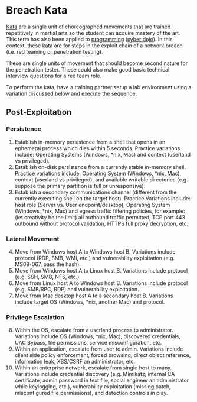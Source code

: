 # Breach Kata
[Kata](https://en.wikipedia.org/wiki/Kata) are a single unit of choreographed movements that are trained repetitively in martial arts so the student can acquire mastery of the art.  This term has also been applied to [programming](https://en.wikipedia.org/wiki/Kata_(programming)) ([cyber dojo](http://cyber-dojo.org/)).  In this context, these kata are for steps in the exploit chain of a network breach (i.e. red teaming or penetration testing).

These are single units of movement that should become second nature for the penetration tester. These could also make good basic technical interview questions for a red team role.

To perform the kata, have a training partner setup a lab environment using a variation discussed below and execute the sequence.

## Post-Exploitation
### Persistence

1.	Establish in-memory persistence from a shell that opens in an ephemeral process which dies within 5 seconds. Practice variations include: Operating Systems (Windows, *nix, Mac) and context (userland vs privileged).
2.	Establish on-disk persistence from a currently stable in-memory shell. Practice variations include: Operating System (Windows, *nix, Mac), context (userland vs privileged), and available writable directories (e.g. suppose the primary partition is full or unresponsive).
3.	Establish a secondary communications channel (different from the currently executing shell on the target host). Practice Variations include: host role (Server vs. User endpoint/desktop), Operating System (Windows, *nix, Mac) and egress traffic filtering policies, for example: (let creativity be the limit) all outbound traffic permitted, TCP port 443 outbound without protocol validation, HTTPS full proxy decryption, etc.

### Lateral Movement

4.	Move from Windows host A to Windows host B. Variations include protocol (RDP, SMB, WMI, etc.) and vulnerability exploitation (e.g. MS08-067, pass the hash).
5.	Move from Windows host A to Linux host B. Variations include protocol (e.g. SSH, SMB, NFS, etc.)
6.	Move from Linux host A to Windows host B. Variations include protocol (e.g. SMB/RPC, RDP) and vulnerability exploitation.
7.	Move from Mac desktop host A to a secondary host B. Variations include target OS (Windows, *nix, another Mac) and protocol.

### Privilege Escalation
8.	Within the OS, escalate from a userland process to administrator. Variations include OS (Windows, *nix, Mac), discovered credentials, UAC Bypass, file permissions, service misconfiguration, etc.
9.	Within an application, escalate from user to admin. Variations include client side policy enforcement, forced browsing, direct object reference, information leak, XSS/CSRF an administrator, etc.
10.	Within an enterprise network, escalate from single host to many.  Variations include credential discovery (e.g. Mimikatz, internal CA certificate, admin password in text file, social engineer an administrator while keylogging, etc.), vulnerability exploitation (missing patch, misconfigured file permissions), and detection controls in play.

